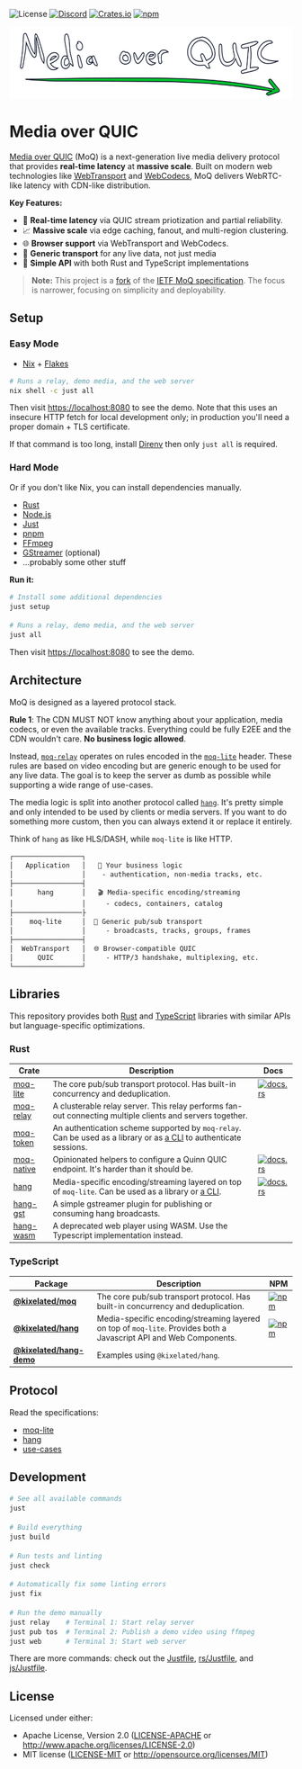 ![License](https://img.shields.io/badge/license-MIT%2FApache--2.0-blue)
[![Discord](https://img.shields.io/discord/1124083992740761730)](https://discord.gg/FCYF3p99mr)
[![Crates.io](https://img.shields.io/crates/v/moq-lite)](https://crates.io/crates/moq-lite)
[![npm](https://img.shields.io/npm/v/@kixelated/moq)](https://www.npmjs.com/package/@kixelated/moq)

<p align="center">
	<img height="128px" src="https://github.com/kixelated/moq/blob/main/.github/logo.svg" alt="Media over QUIC">
</p>

# Media over QUIC

[Media over QUIC](https://quic.video) (MoQ) is a next-generation live media delivery protocol that provides **real-time latency** at **massive scale**.
Built on modern web technologies like [WebTransport](https://developer.mozilla.org/en-US/docs/Web/API/WebTransport_API) and [WebCodecs](https://developer.mozilla.org/en-US/docs/Web/API/WebCodecs_API), MoQ delivers WebRTC-like latency with CDN-like distribution.

**Key Features:**
- 🚀 **Real-time latency** via QUIC stream priotization and partial reliability.
- 📈 **Massive scale** via edge caching, fanout, and multi-region clustering.
- 🌐 **Browser support** via WebTransport and WebCodecs.
- 🔧 **Generic transport** for any live data, not just media
- 🎯 **Simple API** with both Rust and TypeScript implementations

> **Note:** This project is a [fork](https://quic.video/blog/transfork) of the [IETF MoQ specification](https://datatracker.ietf.org/group/moq/documents/). The focus is narrower, focusing on simplicity and deployability.


## Setup
### Easy Mode
- [Nix](https://nixos.org/download.html) + [Flakes](https://nixos.wiki/wiki/Flakes)

```sh
# Runs a relay, demo media, and the web server
nix shell -c just all
```

Then visit [https://localhost:8080](https://localhost:8080) to see the demo.
Note that this uses an insecure HTTP fetch for local development only; in production you'll need a proper domain + TLS certificate.

If that command is too long, install [Direnv](https://direnv.net/) then only `just all` is required.


### Hard Mode
Or if you don't like Nix, you can install dependencies manually.

- [Rust](https://www.rust-lang.org/tools/install)
- [Node.js](https://nodejs.org/)
- [Just](https://github.com/casey/just)
- [pnpm](https://pnpm.io/)
- [FFmpeg](https://ffmpeg.org/download.html)
- [GStreamer](https://gstreamer.freedesktop.org/documentation/installing/index.html) (optional)
- ...probably some other stuff

**Run it:**
```sh
# Install some additional dependencies
just setup

# Runs a relay, demo media, and the web server
just all
```

Then visit [https://localhost:8080](https://localhost:8080) to see the demo.


## Architecture

MoQ is designed as a layered protocol stack.

**Rule 1**: The CDN MUST NOT know anything about your application, media codecs, or even the available tracks.
Everything could be fully E2EE and the CDN wouldn't care. **No business logic allowed**.

Instead, [`moq-relay`](rs/moq-relay) operates on rules encoded in the [`moq-lite`](https://docs.rs/moq-lite) header.
These rules are based on video encoding but are generic enough to be used for any live data.
The goal is to keep the server as dumb as possible while supporting a wide range of use-cases.

The media logic is split into another protocol called [`hang`](https://docs.rs/hang).
It's pretty simple and only intended to be used by clients or media servers.
If you want to do something more custom, then you can always extend it or replace it entirely.

Think of `hang` as like HLS/DASH, while `moq-lite` is like HTTP.


```
┌─────────────────┐
│   Application   │   🏢 Your business logic
│                 │    - authentication, non-media tracks, etc.
├─────────────────┤
│      hang       │   🎬 Media-specific encoding/streaming
│                 │     - codecs, containers, catalog
├─────────────────├
│    moq-lite     │  🚌 Generic pub/sub transport
│                 │     - broadcasts, tracks, groups, frames
├─────────────────┤
│  WebTransport   │  🌐 Browser-compatible QUIC
│      QUIC       │     - HTTP/3 handshake, multiplexing, etc.
└─────────────────┘
```


## Libraries
This repository provides both [Rust](/rs) and [TypeScript](/js) libraries with similar APIs but language-specific optimizations.

### Rust
| Crate                       | Description                                                                                                                           | Docs                                                                           |
|-----------------------------|---------------------------------------------------------------------------------------------------------------------------------------|--------------------------------------------------------------------------------|
| [moq-lite](rs/moq)          | The core pub/sub transport protocol. Has built-in concurrency and deduplication.                                                      | [![docs.rs](https://docs.rs/moq-lite/badge.svg)](https://docs.rs/moq-lite)     |
| [moq-relay](rs/moq-relay)   | A clusterable relay server. This relay performs fan-out connecting multiple clients and servers together.                             |                                                                                |
| [moq-token](rs/moq-token)   | An authentication scheme supported by `moq-relay`. Can be used as a library or as [a CLI](rs/moq-token-cli) to authenticate sessions. |                                                                                |
| [moq-native](rs/moq-native) | Opinionated helpers to configure a Quinn QUIC endpoint. It's harder than it should be.                                                | [![docs.rs](https://docs.rs/moq-native/badge.svg)](https://docs.rs/moq-native) |
| [hang](rs/hang)             | Media-specific encoding/streaming layered on top of `moq-lite`. Can be used as a library or [a CLI](rs/hang-cli).                     | [![docs.rs](https://docs.rs/hang/badge.svg)](https://docs.rs/hang)             |
| [hang-gst](rs/hang-gst)     | A simple gstreamer plugin for publishing or consuming hang broadcasts.                                                                |                                                                                |
| [hang-wasm](rs/hang-wasm)   | A deprecated web player using WASM. Use the Typescript implementation instead.                                                        |                                                                                |


### TypeScript

| Package                                  | Description                                                                                                        | NPM                                                                                                   |
|------------------------------------------|--------------------------------------------------------------------------------------------------------------------|-------------------------------------------------------------------------------------------------------|
| **[@kixelated/moq](js/moq)**             | The core pub/sub transport protocol. Has built-in concurrency and deduplication.                                   | [![npm](https://img.shields.io/npm/v/@kixelated/moq)](https://www.npmjs.com/package/@kixelated/moq)   |
| **[@kixelated/hang](js/hang)**           | Media-specific encoding/streaming layered on top of `moq-lite`. Provides both a Javascript API and Web Components. | [![npm](https://img.shields.io/npm/v/@kixelated/hang)](https://www.npmjs.com/package/@kixelated/hang) |
| **[@kixelated/hang-demo](js/hang-demo)** | Examples using `@kixelated/hang`.                                                                                  |                                                                                                       |


## Protocol
Read the specifications:
- [moq-lite](https://kixelated.github.io/moq-drafts/draft-lcurley-moq-lite.html)
- [hang](https://kixelated.github.io/moq-drafts/draft-lcurley-hang.html)
- [use-cases](https://kixelated.github.io/moq-drafts/draft-lcurley-moq-use-cases.html)


## Development
```sh
# See all available commands
just

# Build everything
just build

# Run tests and linting
just check

# Automatically fix some linting errors
just fix

# Run the demo manually
just relay    # Terminal 1: Start relay server
just pub tos  # Terminal 2: Publish a demo video using ffmpeg
just web      # Terminal 3: Start web server
```

There are more commands: check out the [Justfile](Justfile), [rs/Justfile](rs/Justfile), and [js/Justfile](js/Justfile).

## License

Licensed under either:
-   Apache License, Version 2.0 ([LICENSE-APACHE](LICENSE-APACHE) or http://www.apache.org/licenses/LICENSE-2.0)
-   MIT license ([LICENSE-MIT](LICENSE-MIT) or http://opensource.org/licenses/MIT)
